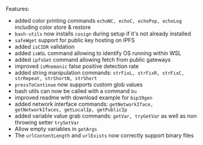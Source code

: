Features:
* added color printing commands `echoNC, echoC, echoPop, echoLog` including color store & restore
* `bash-utils` now installs `cosign` during setup if it's not already installed
* `safeWget` support for public key hosting on IPFS
* added `isCIDR` validation
* added `isWSL` command allowing to identify OS running within WSL
* added `ipfsGet` command allowing fetch from public gateways
* improved `isMnemonic` false positive detection rate
* added string manipulation commands: `strFixL, strFixR, strFixC, strRepeat, strShortN, strShort`
* `pressToContinue` now supports custom glob values
* bash utils can now be called with a command `bu`
* improved readme with download example for `bip39gen`
* added network interface commands: `getNetworkIface, getNetworkIfaces, getLocalIp, getPublicIp`
* added variable value grab commands: `getVar, tryGetVar` as well as non throwing setter `trySetVar`
* Allow empty variables in `getArgs`
* The `urlContentLength` and `urlExists` now correctly support binary files